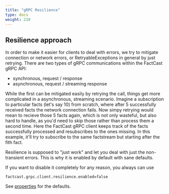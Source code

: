```yaml
---
title: "gRPC Resilience"
type: docs
weight: 210
---
```


## Resilience approach

In order to make it easier for clients to deal with errors, we try to mitigate connection or network errors,
or RetryableExceptions in general by just retrying.
There are two types of gRPC communications within the FactCast gRPC API:

* synchronous, request / response
* asynchronous, request / streaming response

While the first can be mitigated easily by retrying the call, things get more complicated in a asynchronous, streaming
scenario.
Imagine a subscription to particular facts (let's say 10) from scratch, where after 5 successfully received facts
the network connection fails. Now simpy retrying would mean to recieve those 5 facts again, which is not only wasteful,
but also hard to handle, as you'd need to skip those rather than process them a second time.
Here the FactCast gRPC client keeps track of the facts successfully processed and resubscribes to the ones missing.
In this example, it'll try to subscribe to the same factstream but starting after the fith fact.

Resilience is supposed to "just work" and let you deal with just the non-transient errors.
This is why it is enabled by default with sane defaults.

If you want to disable it completely for any reason, you always can use

```properties
factcast.grpc.client.resilience.enabled=false
```
See [properties](/setup/properties) for the defaults.
